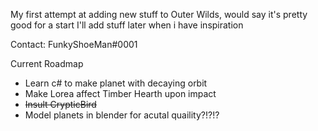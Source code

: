 My first attempt at adding new stuff to Outer Wilds, would say it's pretty good for a start
I'll add stuff later when i have inspiration

Contact: FunkyShoeMan#0001

Current Roadmap
- Learn c# to make planet with decaying orbit
- Make Lorea affect Timber Hearth upon impact
- ~~Insult CrypticBird~~
- Model planets in blender for acutal quaility?!?!?
